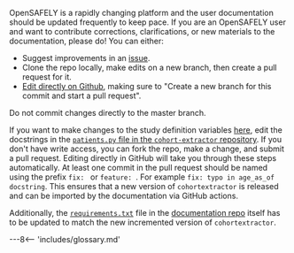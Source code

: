 OpenSAFELY is a rapidly changing platform and the user documentation should be updated frequently to keep pace. 
If you are an OpenSAFELY user and want to contribute corrections, clarifications, or new materials to the documentation, 
please do! You can either:

* Suggest improvements in an [issue](https://github.com/opensafely/documentation/issues).
* Clone the repo locally, make edits on a new branch, then create a pull request for it.
* [Edit directly on Github](https://docs.github.com/en/github/managing-files-in-a-repository/editing-files-in-your-repository), making sure to "Create a new branch for this commit and start a pull request".

Do not commit changes directly to the master branch.

If you want to make changes to the study definition variables [here](study-def-variables.md), edit the docstrings in the [`patients.py` file in the `cohort-extractor` repository](https://github.com/opensafely-core/cohort-extractor/blob/master/cohortextractor/patients.py).
If you don't have write access, you can fork the repo, make a change, and submit a pull request.
Editing directly in GitHub will take you through these steps automatically.
At least one commit in the pull request should be named using the prefix `fix: ` or `feature: `. For example `fix: typo in age_as_of docstring`. 
This ensures that a new version of `cohortextractor` is released and can be imported by the documentation via GitHub actions.

Additionally, the [`requirements.txt`](https://github.com/opensafely/documentation/blob/master/requirements.txt) file in the [documentation repo](https://github.com/opensafely/documentation) itself has to be updated to match the new incremented version of `cohortextractor`.

---8<-- 'includes/glossary.md'
